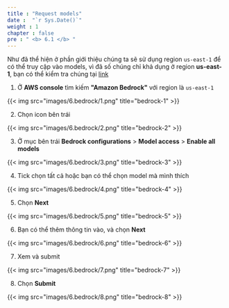 ```yaml
---
title : "Request models"
date :  "`r Sys.Date()`" 
weight : 1
chapter : false
pre : " <b> 6.1 </b> "
---
```


Như đã thể hiện ở phần giới thiệu chúng ta sẽ sử dụng region `us-east-1` để có thể truy cập vào models, vì đã số chúng chỉ khả dụng ở region **us-east-1**, bạn có thể kiểm tra chúng tại [link](https://docs.aws.amazon.com/bedrock/latest/userguide/models-regions.html)

1. Ở **AWS console** tìm kiếm **"Amazon Bedrock"** với region là `us-east-1`

{{< img src="images/6.bedrock/1.png" title="bedrock-1" >}}

2. Chọn icon bên trái

{{< img src="images/6.bedrock/2.png" title="bedrock-2" >}}

3. Ở mục bên trái **Bedrock configurations** > **Model access** > **Enable all models**

{{< img src="images/6.bedrock/3.png" title="bedrock-3" >}}

4. Tick chọn tất cả hoặc bạn có thể chọn model mà mình thích

{{< img src="images/6.bedrock/4.png" title="bedrock-4" >}}

5. Chọn **Next**

{{< img src="images/6.bedrock/5.png" title="bedrock-5" >}}

6. Bạn có thể thêm thông tin vào, và chọn **Next**

{{< img src="images/6.bedrock/6.png" title="bedrock-6" >}}

7. Xem và submit

{{< img src="images/6.bedrock/7.png" title="bedrock-7" >}}

8. Chọn **Submit**

{{< img src="images/6.bedrock/8.png" title="bedrock-8" >}}
